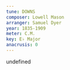 ```yaml
---
tune: DOWNS
composer: Lowell Mason
arranger: Samuel Dyer
year: 1835-1909
meter: C.M.
key: E♭ Major
anacrusis: 0
---
```

undefined